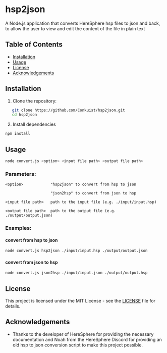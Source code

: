 # hsp2json

A Node.js application that converts HereSphere hsp files to json and back,
to allow the user to view and edit the content of the file in plain text

## Table of Contents

- [Installation](#installation)
- [Usage](#usage)
- [License](#license)
- [Acknowledgements](#acknowledgements)

## Installation

1. Clone the repository:

```bash
   git clone https://github.com/Conkuist/hsp2json.git
   cd hsp2json
```

2. Install dependencies

```bash
npm install
```

## Usage

```bash
node convert.js <option> <input file path> <output file path>
```

### Parameters:

```
<option>            "hsp2json" to convert from hsp to json

                    "json2hsp" to convert from json to hsp

<input file path>   path to the input file (e.g. ./input/input.hsp)

<output file path>  path to the output file (e.g. ./output/output.json)
```

### Examples:

#### convert from hsp to json

```bash
node convert.js hsp2json ./input/input.hsp ./output/output.json
```

#### convert from json to hsp

```bash
node convert.js json2hsp ./input/input.json ./output/output.hsp
```

## License

This project is licensed under the MIT License - see the [LICENSE](LICENSE) file for details.

## Acknowledgements

- Thanks to the developer of HereSphere for providing the necessary documentation and Noah from the HereSphere Discord for providing an old hsp to json conversion script to make this project possible.

